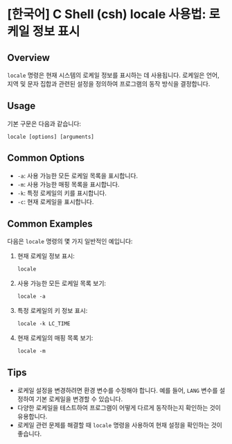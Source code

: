 # [한국어] C Shell (csh) locale 사용법: 로케일 정보 표시

## Overview
`locale` 명령은 현재 시스템의 로케일 정보를 표시하는 데 사용됩니다. 로케일은 언어, 지역 및 문자 집합과 관련된 설정을 정의하여 프로그램의 동작 방식을 결정합니다.

## Usage
기본 구문은 다음과 같습니다:
```
locale [options] [arguments]
```

## Common Options
- `-a`: 사용 가능한 모든 로케일 목록을 표시합니다.
- `-m`: 사용 가능한 매핑 목록을 표시합니다.
- `-k`: 특정 로케일의 키를 표시합니다.
- `-c`: 현재 로케일을 표시합니다.

## Common Examples
다음은 `locale` 명령의 몇 가지 일반적인 예입니다:

1. 현재 로케일 정보 표시:
   ```csh
   locale
   ```

2. 사용 가능한 모든 로케일 목록 보기:
   ```csh
   locale -a
   ```

3. 특정 로케일의 키 정보 표시:
   ```csh
   locale -k LC_TIME
   ```

4. 현재 로케일의 매핑 목록 보기:
   ```csh
   locale -m
   ```

## Tips
- 로케일 설정을 변경하려면 환경 변수를 수정해야 합니다. 예를 들어, `LANG` 변수를 설정하여 기본 로케일을 변경할 수 있습니다.
- 다양한 로케일을 테스트하여 프로그램이 어떻게 다르게 동작하는지 확인하는 것이 유용합니다.
- 로케일 관련 문제를 해결할 때 `locale` 명령을 사용하여 현재 설정을 확인하는 것이 좋습니다.